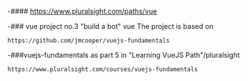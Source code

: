 -#### https://www.pluralsight.com/paths/vue

-### vue project no.3 "build a bot" vue
 The project is based on 
    
    https://github.com/jmcooper/vuejs-fundamentals

-###vuejs-fundamentals
 as part 5 in "Learning VueJS Path"/pluralsight
 
    https://www.pluralsight.com/courses/vuejs-fundamentals

